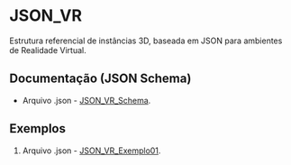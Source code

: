 # JSON_VR
Estrutura referencial de instâncias 3D, baseada em JSON para ambientes de Realidade Virtual.

## Documentação (JSON Schema)
* Arquivo .json - [JSON_VR_Schema](Schemas/JSON_VR_Schema.json).

## Exemplos
1) Arquivo .json - [JSON_VR_Exemplo01](Exemplos/JSON_VR_Exemplo01).
